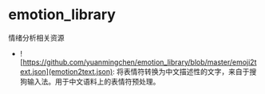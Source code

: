 # emotion_library
情绪分析相关资源
- ![https://github.com/yuanmingchen/emotion_library/blob/master/emoji2text.json](emotion2text.json): 将表情符转换为中文描述性的文字，来自于搜狗输入法。用于中文语料上的表情符预处理。
